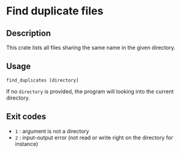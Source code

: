 # Find duplicate files

## Description

This crate lists all files sharing the same name in the given directory.

## Usage

```shell
find_duplicates [directory]
```

If no `directory` is provided, the program will looking into the current directory.

## Exit codes

- `1` : argument is not a directory
- `2` : input-output error (not read or write right on the directory for instance)
